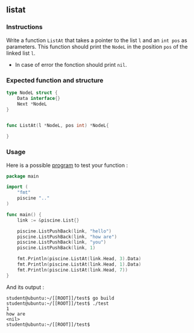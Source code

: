 ## listat

### Instructions

Write a function `ListAt` that takes a pointer to the list `l` and an `int pos` as parameters. This function should print the `NodeL` in the position `pos` of the linked list `l`.

-   In case of error the fonction should print `nil`.

### Expected function and structure

```go
type NodeL struct {
	Data interface{}
	Next *NodeL
}


func ListAt(l *NodeL, pos int) *NodeL{

}
```

### Usage

Here is a possible [program](TODO-LINK) to test your function :

```go
package main

import (
	"fmt"
	piscine ".."
)

func main() {
	link := &piscine.List{}

	piscine.ListPushBack(link, "hello")
	piscine.ListPushBack(link, "how are")
	piscine.ListPushBack(link, "you")
	piscine.ListPushBack(link, 1)

	fmt.Println(piscine.ListAt(link.Head, 3).Data)
	fmt.Println(piscine.ListAt(link.Head, 1).Data)
	fmt.Println(piscine.ListAt(link.Head, 7))
}
```

And its output :

```console
student@ubuntu:~/[[ROOT]]/test$ go build
student@ubuntu:~/[[ROOT]]/test$ ./test
1
how are
<nil>
student@ubuntu:~/[[ROOT]]/test$
```
